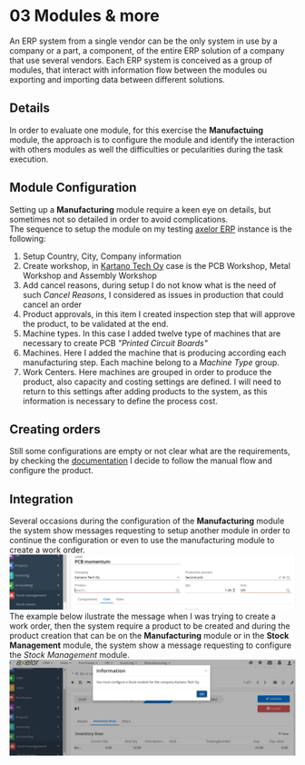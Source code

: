 # 03 Modules & more

An ERP system from a single vendor can be the only system in use by a company or a part, a component, of the entire ERP solution of a company that use several vendors. Each ERP system is conceived as a group of modules, that interact with information flow between the modules ou exporting and importing data between different solutions.

## Details
In order to evaluate one module, for this exercise the **Manufactuing** module, the approach is to configure the module and identify the interaction with others modules as well the difficulties or pecularities during the task execution.

## Module Configuration
Setting up a **Manufacturing** module require a keen eye on details, but sometimes not so detailed in order to avoid complications.    
The sequence to setup the module on my testing [axelor ERP](https://erp.33co.de) instance is the following:
1. Setup Country, City, Company information
2. Create workshop, in [Kartano Tech Oy](https://code.33co.de/ehofmann/ERP-samk/src/branch/master/02Process.md) case is the PCB Workshop, Metal Workshop and Assembly Workshop
3. Add cancel reasons, during setup I do not know what is the need of such *Cancel Reasons*, I considered as issues in production that could cancel an order
4. Product approvals, in this item I created inspection step that will approve the product, to be validated at the end.
5. Machine types. In this case I added twelve type of machines that are necessary to create PCB *"Printed Circuit Boards"*
6. Machines. Here I added the machine that is producing according each manufacturing step. Each machine belong to a *Machine Type* group.
7. Work Centers. Here machines are grouped in order to produce the product, also capacity and costing settings are defined. I will need to return to this settings after adding products to the system, as this information is necessary to define the process cost.

## Creating orders
Still some configurations are empty or not clear what are the requirements, by checking the [documentation](https://docs.axelor.com/abs/5.0/functional/manufacturing.html#introduction) I decide to follow the manual flow and configure the product.

## Integration
Several occasions during the configuration of the **Manufacturing** module the system show messages requesting to setup another module in order to continue the configuration or even to use the manufacturing module to create a work order. 
![Require product info](assigments/img/03-productempty.png)
The example below ilustrate the message when I was trying to create a work order, then the system require a product to be created and during the product creation that can be on the **Manufacturing** module or in the **Stock Management** module, the system show a message requesting to configure the *Stock Management* module. 
![Require product info](assigments/img/03-errorMessage.png)

